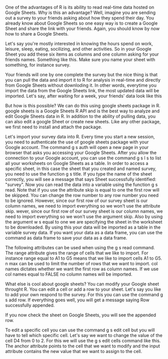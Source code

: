 One of the advantages of R is its ability to read real-time data hosted on Google Sheets. Why is this an advantage? Well, imagine you are sending out a survey to your friends asking about how they spend their day. You already know about Google Sheets so one easy way is to create a Google Sheet and share the link with your friends. Again, you should know by now how to share a Google Sheets.

Let's say you're mostly interested in knowing the hours spend on work, leisure, sleep, eating, socilizing, and other activities. So in your Google Sheet you add these six items as columns and one column asking for your friends names. Something like this. Make sure you name your sheet with something, for instance survey.

Your friends will one by one complete the survey but the nice thing is that you can pull the data and import it to R for analysis in real-time and directly from Google Sheets without downloding it. In other words, everytime you import the data from the Google Sheets link, the most updated data will be imported. Let's say, after waiting for a week, your friends' data look like this

But how is this possible? We can do this using google sheets package in R. google sheets is a Google Sheets R API and is the best way to analyze and edit Google Sheets data in R. In addition to the ability of pulling data, you can also edit a google Sheet or create new sheets. Like any other package, we first need to install and attach the package. 

Let's import your survey data into R. Every time you start a new session, you need to authenticate the use of google sheets package with your Google account. The command g s auth will open a new page in your browser that asks you accessing your Google Sheets. After you allow the connection to your Google account, you can use the command g s l s to list all your worksheets on Google Sheets as a table. In order to access a specific sheet, in this case the sheet that you created and named survey, you need to use the function g s title. If you type the name of the sheet correctly, you will see a message that says Sheet successfully identified: "survey". Now you can read the data into a variable using the function g s read. Note that if you use the attribute skip is equal to one the first row will be skipped. You can change the row number to any row number you need to be ignored. However, since our first row of our survey sheet is our column names, we need to import everything so we won't use the attribute skip. wever, since our first row of our survey sheet is our column names, we need to import everything so we won't use the argument skip. Also by using the argument w s equal to one we are specifying the sheet in the worksheet to be downloaded. By using this your data will be imported as a table in the variable survey data. If you want your data as a data frame, you can use the command  as data frame to save your data as a data frame.

The following attributes can be used when using the g s read command. The range attribute gives the range of cells that we like to import. For instance range equal to A1 to G5 means that we like to import cells A1 to G5. n max can be used to limit the number of rows that we want to import. col names dictates whether we want the first row as column names. If we use col names equal to FALSE no column names will be imported.

What else is cool about google sheets? You can modify your Google sheet throught R. You can edit a cell or add a row to your sheet. Let's say you like to add your own respond to the survey. For this you can use the command g s add row. If everything goes well, you will get a message saying Row successfully appended. 

If you now check the sheet on Google Sheets, you will see the appended row.

To edit a specific cell you can use the command g s edit cell but you will have to tell which specific cell. Let's say we want to change the value of the cell D4 from 0 to 2. For this we will use the g s edit cells command like this. The anchor attribute points to the cell that we want to modify and the input attribute contains the new value that we want to assign to the cell.